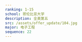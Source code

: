 ```yaml
---
ranking: 1-15
school: 哥伦比亚大学
description: 全美第五
src: /assets/offer_update/104.jpg
major: 电子工程
sequence: 22
---
```

